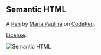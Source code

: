 Semantic HTML
-------------


A [Pen](https://codepen.io/jemapau/pen/OoKJOy) by [Maria Paulina](https://codepen.io/jemapau) on [CodePen](https://codepen.io).

[License](https://codepen.io/jemapau/pen/OoKJOy/license).

![Semantic HTML](https://image.prntscr.com/image/ciDZzQAsTSaz0WdnhRjCBA.png)